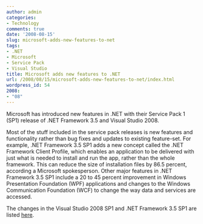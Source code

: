 ```yaml
---
author: admin
categories:
- Technology
comments: true
date: '2008-08-15'
slug: microsoft-adds-new-features-to-net
tags:
- .NET
- Microsoft
- Service Pack
- Visual Studio
title: Microsoft adds new features to .NET
url: /2008/08/15/microsoft-adds-new-features-to-net/index.html
wordpress_id: 54
2008:
- "08"
---
```



Microsoft has introduced new features in .NET with their Service Pack 1 (SP1) release of .NET Framework 3.5 and Visual Studio 2008.

Most of the stuff included in the service pack releases is new features and functionality rather than bug fixes and updates to existing feature-set. For example, .NET Framework 3.5 SP1 adds a new concept called the .NET Framework Client Profile, which enables an application to be delivered with just what is needed to install and run the app, rather than the whole framework. This can reduce the size of installation files by 86.5 percent, according a Microsoft spokesperson. Other major features in .NET Framework 3.5 SP1 include a 20 to 45 percent improvement in Windows Presentation Foundation (WPF) applications and changes to the Windows Communication Foundation (WCF) to change the way data and services are accessed.

The changes in the Visual Studio 2008 SP1 and .NET Framework 3.5 SP1 are listed [here](http://msdn.microsoft.com/en-us/vstudio/products/cc533447.aspx).
